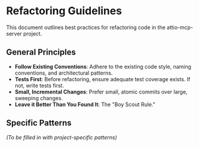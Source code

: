 # Refactoring Guidelines

This document outlines best practices for refactoring code in the attio-mcp-server project.

## General Principles

- **Follow Existing Conventions**: Adhere to the existing code style, naming conventions, and architectural patterns.
- **Tests First**: Before refactoring, ensure adequate test coverage exists. If not, write tests first.
- **Small, Incremental Changes**: Prefer small, atomic commits over large, sweeping changes.
- **Leave it Better Than You Found It**: The "Boy Scout Rule."

## Specific Patterns

*(To be filled in with project-specific patterns)*

